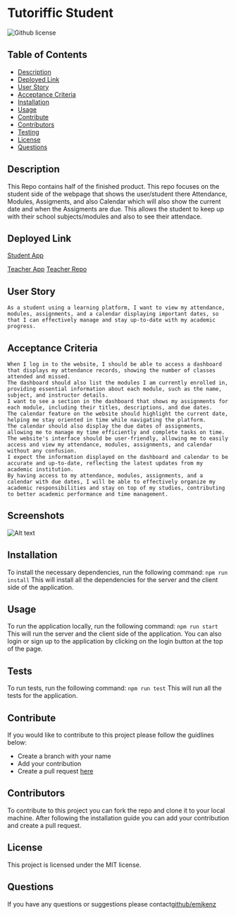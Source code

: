 # Tutoriffic Student
![Github license](https://img.shields.io/badge/license--blue)

## Table of Contents
* [Description](#description)
* [Deployed Link](#deployed-link)
* [User Story](#user-story)
* [Acceptance Criteria](#acceptance-criteria)
* [Installation](#installation)
* [Usage](#usage)
* [Contribute](#contribute)
* [Contributors](#contributors)
* [Testing](#tests)
* [License](#license)
* [Questions](#questions)

## Description
This Repo contains half of the finished product. This repo focuses on the student side of the webpage that shows the user/student there Attendance, Modules, Assigments, and also Calendar which will also show the current date and when the Assigments are due. This allows the student to keep up with their school subjects/modules and also to see their attendace.

## Deployed Link
[Student App](https://tutoriffic-student-df33e3d4af31.herokuapp.com/)

[Teacher App](https://tutoriffic-teacher-bc391b7a081b.herokuapp.com/)
[Teacher Repo](https://github.com/emjkenz/Tutoriffic-Teacher/)

## User Story
```
As a student using a learning platform, I want to view my attendance, modules, assignments, and a calendar displaying important dates, so that I can effectively manage and stay up-to-date with my academic progress.
```

## Acceptance Criteria
```
When I log in to the website, I should be able to access a dashboard that displays my attendance records, showing the number of classes attended and missed.
The dashboard should also list the modules I am currently enrolled in, providing essential information about each module, such as the name, subject, and instructor details.
I want to see a section in the dashboard that shows my assignments for each module, including their titles, descriptions, and due dates.
The calendar feature on the website should highlight the current date, helping me stay oriented in time while navigating the platform.
The calendar should also display the due dates of assignments, allowing me to manage my time efficiently and complete tasks on time.
The website's interface should be user-friendly, allowing me to easily access and view my attendance, modules, assignments, and calendar without any confusion.
I expect the information displayed on the dashboard and calendar to be accurate and up-to-date, reflecting the latest updates from my academic institution.
By having access to my attendance, modules, assignments, and a calendar with due dates, I will be able to effectively organize my academic responsibilities and stay on top of my studies, contributing to better academic performance and time management. 
```

## Screenshots
![Alt text]()

## Installation
To install the necessary dependencies, run the following command:
```npm run install```
This will install all the dependencies for the server and the client side of the application.

## Usage
To run the application locally, run the following command:
```npm run start```
This will run the server and the client side of the application.
You can also login or sign up to the application by clicking on the login button at the top of the page.

## Tests
To run tests, run the following command:
```npm run test```
This will run all the tests for the application.

## Contribute
If you would like to contribute to this project please follow the guidlines below:
* Create a branch with your name
* Add your contribution
* Create a pull request [here](https://github.com/emjkenz/Tutoriffic-Student/pulls)

## Contributors
To contribute to this project you can fork the repo and clone it to your local machine. After following the installation guide you can add your contribution and create a pull request.

## License
This project is licensed under the MIT license.

## Questions
If you have any questions or suggestions please contact[github/emjkenz](https://github.com/emjkenz)